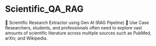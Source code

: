 # Scientific_QA_RAG
🧠 Scientific Research Extractor using Gen AI (RAG Pipeline)  🎯 Use Case  Researchers, students, and professionals often need to explore vast amounts of scientific literature across multiple sources such as PubMed, arXiv, and Wikipedia. 
